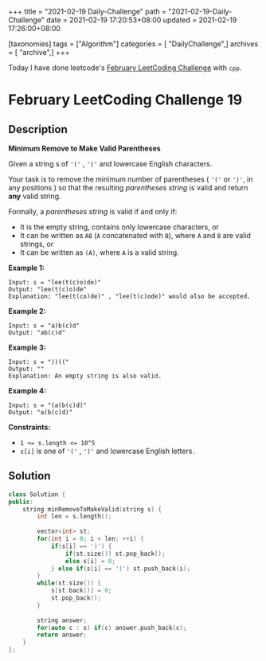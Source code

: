 +++
title = "2021-02-19 Daily-Challenge"
path = "2021-02-19-Daily-Challenge"
date = 2021-02-19 17:20:53+08:00
updated = 2021-02-19 17:26:00+08:00

[taxonomies]
tags = ["Algorithm"]
categories = [ "DailyChallenge",]
archives = [ "archive",]
+++

Today I have done leetcode's [February LeetCoding Challenge](https://leetcode.com/explore/challenge/card/february-leetcoding-challenge-2021/586/week-3-february-15th-february-21st/3645/) with `cpp`.

<!-- more -->

# February LeetCoding Challenge 19

## Description

**Minimum Remove to Make Valid Parentheses**

Given a string s of `'('` , `')'` and lowercase English characters. 

Your task is to remove the minimum number of parentheses ( `'('` or `')'`, in any positions ) so that the resulting *parentheses string* is valid and return **any** valid string.

Formally, a *parentheses string* is valid if and only if:

- It is the empty string, contains only lowercase characters, or
- It can be written as `AB` (`A` concatenated with `B`), where `A` and `B` are valid strings, or
- It can be written as `(A)`, where `A` is a valid string.

 

**Example 1:**

```
Input: s = "lee(t(c)o)de)"
Output: "lee(t(c)o)de"
Explanation: "lee(t(co)de)" , "lee(t(c)ode)" would also be accepted.
```

**Example 2:**

```
Input: s = "a)b(c)d"
Output: "ab(c)d"
```

**Example 3:**

```
Input: s = "))(("
Output: ""
Explanation: An empty string is also valid.
```

**Example 4:**

```
Input: s = "(a(b(c)d)"
Output: "a(b(c)d)"
```

 

**Constraints:**

- `1 <= s.length <= 10^5`
- `s[i]` is one of `'('` , `')'` and lowercase English letters`.`

## Solution

``` cpp
class Solution {
public:
    string minRemoveToMakeValid(string s) {
        int len = s.length();
        
        vector<int> st;
        for(int i = 0; i < len; ++i) {
            if(s[i] == ')') {
                if(st.size()) st.pop_back();
                else s[i] = 0;
            } else if(s[i] == '(') st.push_back(i);
        }
        while(st.size()) {
            s[st.back()] = 0;
            st.pop_back();
        }
        
        string answer;
        for(auto c : s) if(c) answer.push_back(c);
        return answer;
    }
};
```